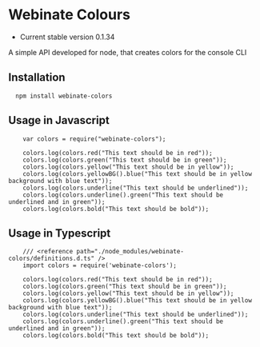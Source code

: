 Webinate Colours
=================
* Current stable version 0.1.34

A simple API developed for node, that creates colors for the console CLI

## Installation

```
  npm install webinate-colors
```
## Usage in Javascript

```
	var colors = require("webinate-colors");
  
	colors.log(colors.red("This text should be in red"));
	colors.log(colors.green("This text should be in green"));
	colors.log(colors.yellow("This text should be in yellow"));
	colors.log(colors.yellowBG().blue("This text should be in yellow background with blue text"));
	colors.log(colors.underline("This text should be underlined"));
	colors.log(colors.underline().green("This text should be underlined and in green"));
	colors.log(colors.bold("This text should be bold"));
```


## Usage in Typescript

```
	/// <reference path="./node_modules/webinate-colors/definitions.d.ts" />
	import colors = require('webinate-colors');
  
	colors.log(colors.red("This text should be in red"));
	colors.log(colors.green("This text should be in green"));
	colors.log(colors.yellow("This text should be in yellow"));
	colors.log(colors.yellowBG().blue("This text should be in yellow background with blue text"));
	colors.log(colors.underline("This text should be underlined"));
	colors.log(colors.underline().green("This text should be underlined and in green"));
	colors.log(colors.bold("This text should be bold"));
```

